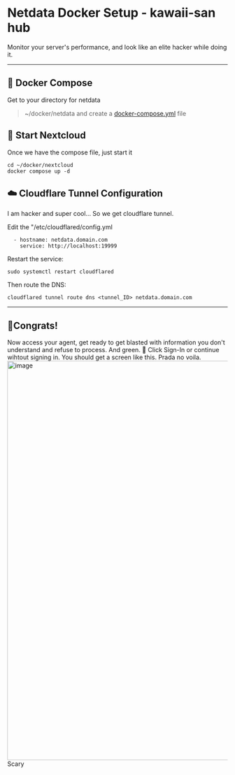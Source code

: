 # Netdata Docker Setup - kawaii-san hub

Monitor your server's performance, and look like an elite hacker while doing it.

---

## 🐳 Docker Compose
Get to your directory for netdata
> ~/docker/netdata
and create a [docker-compose.yml](./docker-compose.yml) file

## 🚀 Start Nextcloud
Once we have the compose file, just start it
```
cd ~/docker/nextcloud
docker compose up -d
```

## ☁️ Cloudflare Tunnel Configuration
I am hacker and super cool... So we get cloudflare tunnel. 

Edit the "/etc/cloudflared/config.yml
```
  - hostname: netdata.domain.com
    service: http://localhost:19999
```
Restart the service:
```
sudo systemctl restart cloudflared
```
Then route the DNS:
```
cloudflared tunnel route dns <tunnel_ID> netdata.domain.com
```

---

## 🎉Congrats!
Now access your agent, get ready to get blasted with information you don't understand and refuse to process. And green. 🤷
Click Sign-In or continue wihtout signing in.
You should get a screen like this. Prada no voila.
<img width="1865" height="914" alt="image" src="https://github.com/user-attachments/assets/470fad1d-467f-4377-8780-b101f937f69c" />
Scary
